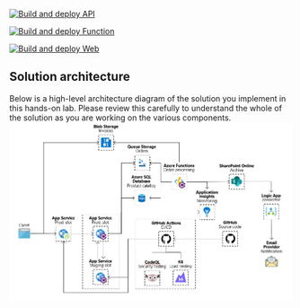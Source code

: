 [![Build and deploy API](https://github.com/origin-technologies/Workshop-RegioneLombardia/actions/workflows/API.yml/badge.svg)](https://github.com/origin-technologies/Workshop-RegioneLombardia/actions/workflows/API.yml)

[![Build and deploy Function](https://github.com/origin-technologies/Workshop-RegioneLombardia/actions/workflows/function.yml/badge.svg)](https://github.com/origin-technologies/Workshop-RegioneLombardia/actions/workflows/function.yml)

[![Build and deploy Web](https://github.com/origin-technologies/Workshop-RegioneLombardia/actions/workflows/website.yml/badge.svg)](https://github.com/origin-technologies/Workshop-RegioneLombardia/actions/workflows/website.yml)

## Solution architecture
Below is a high-level architecture diagram of the solution you implement in this hands-on lab. Please review this carefully to understand the whole of the solution as you are working on the various components.
![This solution diagram includes a high-level overview of the architecture implemented within this hands-on lab.](media/architecture-diagram-updated.png "Solution architecture diagram")

